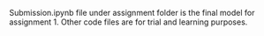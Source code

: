 Submission.ipynb file under assignment folder is the final model for assignment 1. Other code files are for trial and learning purposes.
